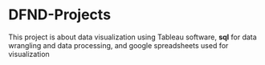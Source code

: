 # DFND-Projects
This project is about data visualization using Tableau software, **sql** for data wrangling and data processing, 
and google spreadsheets used for visualization
